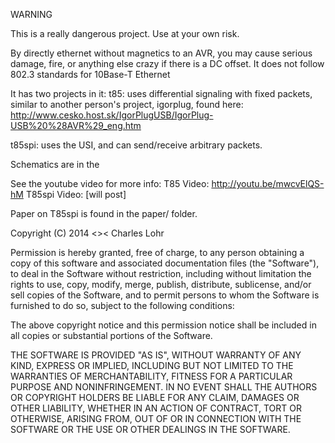 WARNING

This is a really dangerous project.  Use at your own risk.

By directly ethernet without magnetics to an AVR, you may
cause serious damage, fire, or anything else crazy if there
is a DC offset.  It does not follow 802.3 standards for
10Base-T Ethernet


It has two projects in it:
 t85: uses differential signaling with fixed packets, similar to another
	person's project, igorplug, found here:
	http://www.cesko.host.sk/IgorPlugUSB/IgorPlug-USB%20%28AVR%29_eng.htm

 t85spi: uses the USI, and can send/receive arbitrary packets.

Schematics are in the 

See the youtube video for more info:
T85 Video:    http://youtu.be/mwcvElQS-hM
T85spi Video: [will post]

Paper on T85spi is found in the paper/ folder.





Copyright (C) 2014 <>< Charles Lohr


Permission is hereby granted, free of charge, to any person obtaining a
copy of this software and associated documentation files (the "Software"),
to deal in the Software without restriction, including without limitation
the rights to use, copy, modify, merge, publish, distribute, sublicense,
and/or sell copies of the Software, and to permit persons to whom the
Software is furnished to do so, subject to the following conditions:

The above copyright notice and this permission notice shall be included
in all copies or substantial portions of the Software.

THE SOFTWARE IS PROVIDED "AS IS", WITHOUT WARRANTY OF ANY KIND, EXPRESS
OR IMPLIED, INCLUDING BUT NOT LIMITED TO THE WARRANTIES OF
MERCHANTABILITY, FITNESS FOR A PARTICULAR PURPOSE AND NONINFRINGEMENT.
IN NO EVENT SHALL THE AUTHORS OR COPYRIGHT HOLDERS BE LIABLE FOR ANY
CLAIM, DAMAGES OR OTHER LIABILITY, WHETHER IN AN ACTION OF CONTRACT,
TORT OR OTHERWISE, ARISING FROM, OUT OF OR IN CONNECTION WITH THE
SOFTWARE OR THE USE OR OTHER DEALINGS IN THE SOFTWARE.
